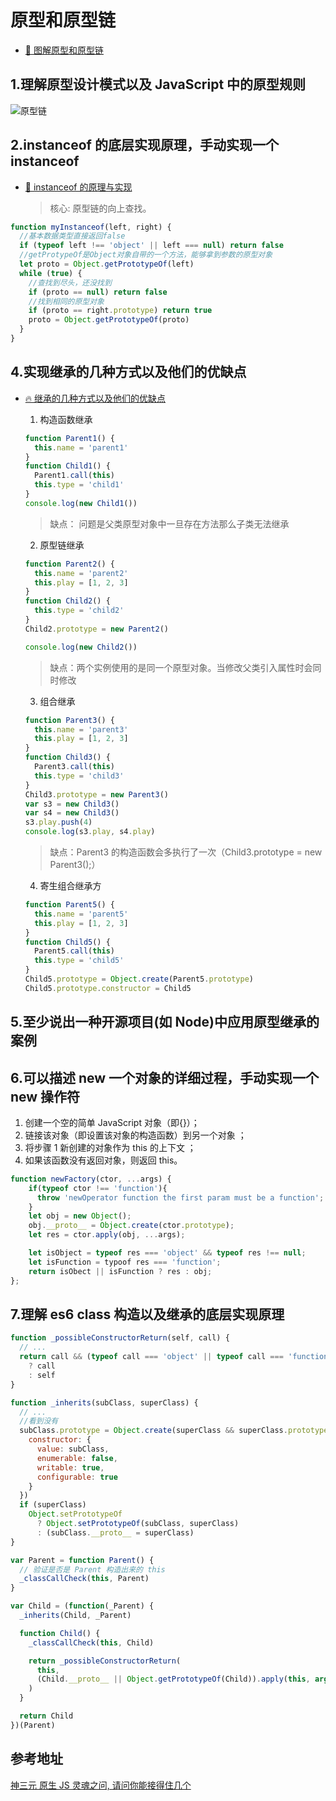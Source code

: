 # 原型和原型链

- [🚀 图解原型和原型链](https://juejin.im/post/6844903797039300615)

## 1.理解原型设计模式以及 JavaScript 中的原型规则

![原型链](https://weapposs.oss-cn-shenzhen.aliyuncs.com/cover/2020/08/04/BAUNLMYJLJ9iboLih4EzpVva6kHBvmTQtcLU8Hhp.png)

## 2.instanceof 的底层实现原理，手动实现一个 instanceof

- [🚀 instanceof 的原理与实现](https://juejin.im/post/6844903985086726158)
  > 核心: 原型链的向上查找。

```js
function myInstanceof(left, right) {
  //基本数据类型直接返回false
  if (typeof left !== 'object' || left === null) return false
  //getProtypeOf是Object对象自带的一个方法，能够拿到参数的原型对象
  let proto = Object.getPrototypeOf(left)
  while (true) {
    //查找到尽头，还没找到
    if (proto == null) return false
    //找到相同的原型对象
    if (proto == right.prototype) return true
    proto = Object.getPrototypeOf(proto)
  }
}
```

## 4.实现继承的几种方式以及他们的优缺点

- [🔥 继承的几种方式以及他们的优缺点](https://juejin.im/post/6844903839175278600)

  1. 构造函数继承

  ```js
  function Parent1() {
    this.name = 'parent1'
  }
  function Child1() {
    Parent1.call(this)
    this.type = 'child1'
  }
  console.log(new Child1())
  ```

  > 缺点： 问题是父类原型对象中一旦存在方法那么子类无法继承

  2. 原型链继承

  ```js
  function Parent2() {
    this.name = 'parent2'
    this.play = [1, 2, 3]
  }
  function Child2() {
    this.type = 'child2'
  }
  Child2.prototype = new Parent2()

  console.log(new Child2())
  ```

  > 缺点：两个实例使用的是同一个原型对象。当修改父类引入属性时会同时修改

  3. 组合继承

  ```js
  function Parent3() {
    this.name = 'parent3'
    this.play = [1, 2, 3]
  }
  function Child3() {
    Parent3.call(this)
    this.type = 'child3'
  }
  Child3.prototype = new Parent3()
  var s3 = new Child3()
  var s4 = new Child3()
  s3.play.push(4)
  console.log(s3.play, s4.play)
  ```

  > 缺点：Parent3 的构造函数会多执行了一次（Child3.prototype = new Parent3();）

  4. 寄生组合继承方

  ```js
  function Parent5() {
    this.name = 'parent5'
    this.play = [1, 2, 3]
  }
  function Child5() {
    Parent5.call(this)
    this.type = 'child5'
  }
  Child5.prototype = Object.create(Parent5.prototype)
  Child5.prototype.constructor = Child5
  ```

## 5.至少说出一种开源项目(如 Node)中应用原型继承的案例

## 6.可以描述 new 一个对象的详细过程，手动实现一个 new 操作符

1. 创建一个空的简单 JavaScript 对象（即{}）；
2. 链接该对象（即设置该对象的构造函数）到另一个对象 ；
3. 将步骤 1 新创建的对象作为 this 的上下文 ；
4. 如果该函数没有返回对象，则返回 this。

```js
function newFactory(ctor, ...args) {
    if(typeof ctor !== 'function'){
      throw 'newOperator function the first param must be a function';
    }
    let obj = new Object();
    obj.__proto__ = Object.create(ctor.prototype);
    let res = ctor.apply(obj, ...args);

    let isObject = typeof res === 'object' && typeof res !== null;
    let isFunction = typoof res === 'function';
    return isObect || isFunction ? res : obj;
};
```

## 7.理解 es6 class 构造以及继承的底层实现原理

```js
function _possibleConstructorReturn(self, call) {
  // ...
  return call && (typeof call === 'object' || typeof call === 'function')
    ? call
    : self
}

function _inherits(subClass, superClass) {
  // ...
  //看到没有
  subClass.prototype = Object.create(superClass && superClass.prototype, {
    constructor: {
      value: subClass,
      enumerable: false,
      writable: true,
      configurable: true
    }
  })
  if (superClass)
    Object.setPrototypeOf
      ? Object.setPrototypeOf(subClass, superClass)
      : (subClass.__proto__ = superClass)
}

var Parent = function Parent() {
  // 验证是否是 Parent 构造出来的 this
  _classCallCheck(this, Parent)
}

var Child = (function(_Parent) {
  _inherits(Child, _Parent)

  function Child() {
    _classCallCheck(this, Child)

    return _possibleConstructorReturn(
      this,
      (Child.__proto__ || Object.getPrototypeOf(Child)).apply(this, arguments)
    )
  }

  return Child
})(Parent)
```

## 参考地址

[神三元 原生 JS 灵魂之问, 请问你能接得住几个](https://juejin.im/post/6844903974378668039#heading-32)

